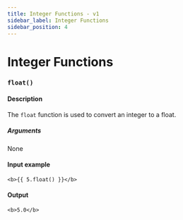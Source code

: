 ```yaml
---
title: Integer Functions - v1
sidebar_label: Integer Functions
sidebar_position: 4
---
```


# Integer Functions

### `float()`

#### Description
The `float` function is used to convert an integer to a float.

##### Arguments
None

#### Input example
```textwire
<b>{{ 5.float() }}</b>
```

#### Output
```textwire
<b>5.0</b>
```

